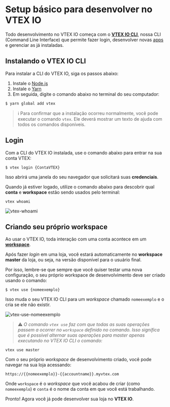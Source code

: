# Setup básico para desenvolver no VTEX IO

Todo desenvolvimento no VTEX IO começa com o [**VTEX IO CLI**](*link*), nossa CLI (Command Line Interface) que permite fazer login, desenvolver novas [apps](*link*) e gerenciar as já instaladas.

## Instalando o VTEX IO CLI

Para instalar a CLI do VTEX IO, siga os passos abaixo: 
1. Instale o [Node.js](https://nodejs.org/)
2. Instale o [Yarn](https://yarnpkg.com/)
3. Em seguida, digite o comando abaixo no terminal do seu computador:

```
$ yarn global add vtex
```

>ℹ️ Para confirmar que a instalação ocorreu normalmente, você pode executar o comando `vtex`. Ele deverá mostrar um texto de ajuda com todos os comandos disponíveis.

## Login

Com a CLI do VTEX IO instalada, use o comando abaixo para entrar na sua conta VTEX:

```
$ vtex login {ContaVTEX}
```

Isso abrirá uma janela do seu navegador que solicitará suas **credenciais**.

Quando já estiver logado, utilize o comando abaixo para descobrir qual **conta** e **workspace** estão sendo usados pelo terminal:

```
vtex whoami
```

![vtex-whoami](https://user-images.githubusercontent.com/52087100/61886028-517e2780-aed5-11e9-9398-b6d2f3909a50.png)
  
## Criando seu próprio workspace

Ao usar o VTEX IO, toda interação com uma conta acontece em um [**workspace**](*link*).

Após fazer *login* em uma loja, você estará automaticamente no **workspace master** da loja, ou seja, na versão disponível para o usuário final. 

Por isso, lembre-se que sempre que você quiser testar uma nova configuração, o seu próprio workspace de desenvolvimento deve ser criado usando o comando:

```
$ vtex use {nomeexemplo}
```

Isso muda o seu VTEX IO CLI para um *workspace* chamado `nomeexemplo` e o cria se ele não existir.

![vtex-use-nomeexemplo](https://user-images.githubusercontent.com/52087100/61886135-7ffc0280-aed5-11e9-983f-4a76615d0574.png)

>⚠️ *O comando `vtex use` faz com que todas as suas operações passem a ocorrer no `workspace` definido no comando. Isso significa que é possível alternar suas operações para master apenas executando no VTEX IO CLI o comando:*

```
vtex use master
```

Com o seu próprio *workspace* de desenvolvimento criado, você pode navegar na sua loja acessando:

`https://{{nomeexemplo}}-{{accountname}}.myvtex.com`

Onde `workspace` é o *workspace* que você acabou de criar (como `nomeexemplo`) e `conta` é o nome da conta em que você está trabalhando.

Pronto! Agora você já pode desenvolver sua loja no **VTEX IO**.

